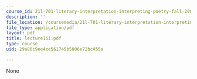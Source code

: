 ```yaml
---
course_id: 21l-701-literary-interpretation-interpreting-poetry-fall-2003
description: ''
file_location: /coursemedia/21l-701-literary-interpretation-interpreting-poetry-fall-2003/29a80c9ee4ce561745b5006e72bc455a_lecture16i.pdf
file_type: application/pdf
layout: pdf
title: lecture16i.pdf
type: course
uid: 29a80c9ee4ce561745b5006e72bc455a

---
```

None